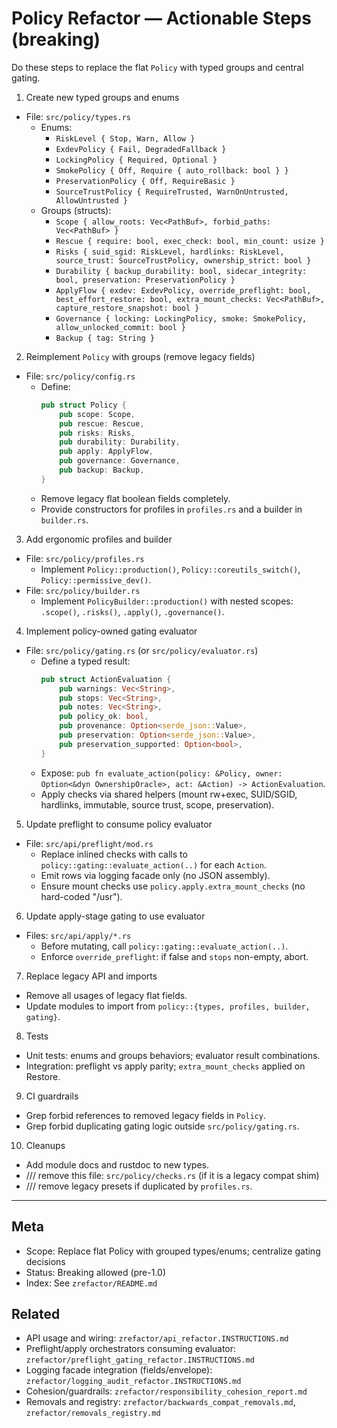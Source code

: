 # Policy Refactor — Actionable Steps (breaking)

Do these steps to replace the flat `Policy` with typed groups and central gating.

1) Create new typed groups and enums
- File: `src/policy/types.rs`
  - Enums:
    - `RiskLevel { Stop, Warn, Allow }`
    - `ExdevPolicy { Fail, DegradedFallback }`
    - `LockingPolicy { Required, Optional }`
    - `SmokePolicy { Off, Require { auto_rollback: bool } }`
    - `PreservationPolicy { Off, RequireBasic }`
    - `SourceTrustPolicy { RequireTrusted, WarnOnUntrusted, AllowUntrusted }`
  - Groups (structs):
    - `Scope { allow_roots: Vec<PathBuf>, forbid_paths: Vec<PathBuf> }`
    - `Rescue { require: bool, exec_check: bool, min_count: usize }`
    - `Risks { suid_sgid: RiskLevel, hardlinks: RiskLevel, source_trust: SourceTrustPolicy, ownership_strict: bool }`
    - `Durability { backup_durability: bool, sidecar_integrity: bool, preservation: PreservationPolicy }`
    - `ApplyFlow { exdev: ExdevPolicy, override_preflight: bool, best_effort_restore: bool, extra_mount_checks: Vec<PathBuf>, capture_restore_snapshot: bool }`
    - `Governance { locking: LockingPolicy, smoke: SmokePolicy, allow_unlocked_commit: bool }`
    - `Backup { tag: String }`

2) Reimplement `Policy` with groups (remove legacy fields)
- File: `src/policy/config.rs`
  - Define:
    ```rust
    pub struct Policy {
        pub scope: Scope,
        pub rescue: Rescue,
        pub risks: Risks,
        pub durability: Durability,
        pub apply: ApplyFlow,
        pub governance: Governance,
        pub backup: Backup,
    }
    ```
  - Remove legacy flat boolean fields completely.
  - Provide constructors for profiles in `profiles.rs` and a builder in `builder.rs`.

3) Add ergonomic profiles and builder
- File: `src/policy/profiles.rs`
  - Implement `Policy::production()`, `Policy::coreutils_switch()`, `Policy::permissive_dev()`.
- File: `src/policy/builder.rs`
  - Implement `PolicyBuilder::production()` with nested scopes: `.scope()`, `.risks()`, `.apply()`, `.governance()`.

4) Implement policy-owned gating evaluator
- File: `src/policy/gating.rs` (or `src/policy/evaluator.rs`)
  - Define a typed result:
    ```rust
    pub struct ActionEvaluation {
        pub warnings: Vec<String>,
        pub stops: Vec<String>,
        pub notes: Vec<String>,
        pub policy_ok: bool,
        pub provenance: Option<serde_json::Value>,
        pub preservation: Option<serde_json::Value>,
        pub preservation_supported: Option<bool>,
    }
    ```
  - Expose: `pub fn evaluate_action(policy: &Policy, owner: Option<&dyn OwnershipOracle>, act: &Action) -> ActionEvaluation`.
  - Apply checks via shared helpers (mount rw+exec, SUID/SGID, hardlinks, immutable, source trust, scope, preservation).

5) Update preflight to consume policy evaluator
- File: `src/api/preflight/mod.rs`
  - Replace inlined checks with calls to `policy::gating::evaluate_action(..)` for each `Action`.
  - Emit rows via logging facade only (no JSON assembly).
  - Ensure mount checks use `policy.apply.extra_mount_checks` (no hard-coded "/usr").

6) Update apply-stage gating to use evaluator
- Files: `src/api/apply/*.rs`
  - Before mutating, call `policy::gating::evaluate_action(..)`.
  - Enforce `override_preflight`: if false and `stops` non-empty, abort.

7) Replace legacy API and imports
- Remove all usages of legacy flat fields.
- Update modules to import from `policy::{types, profiles, builder, gating}`.

8) Tests
- Unit tests: enums and groups behaviors; evaluator result combinations.
- Integration: preflight vs apply parity; `extra_mount_checks` applied on Restore.

9) CI guardrails
- Grep forbid references to removed legacy fields in `Policy`.
- Grep forbid duplicating gating logic outside `src/policy/gating.rs`.

10) Cleanups
- Add module docs and rustdoc to new types.
- /// remove this file: `src/policy/checks.rs` (if it is a legacy compat shim)
- /// remove legacy presets if duplicated by `profiles.rs`.

---

## Meta

- Scope: Replace flat Policy with grouped types/enums; centralize gating decisions
- Status: Breaking allowed (pre-1.0)
- Index: See `zrefactor/README.md`

## Related

- API usage and wiring: `zrefactor/api_refactor.INSTRUCTIONS.md`
- Preflight/apply orchestrators consuming evaluator: `zrefactor/preflight_gating_refactor.INSTRUCTIONS.md`
- Logging facade integration (fields/envelope): `zrefactor/logging_audit_refactor.INSTRUCTIONS.md`
- Cohesion/guardrails: `zrefactor/responsibility_cohesion_report.md`
- Removals and registry: `zrefactor/backwards_compat_removals.md`, `zrefactor/removals_registry.md`
